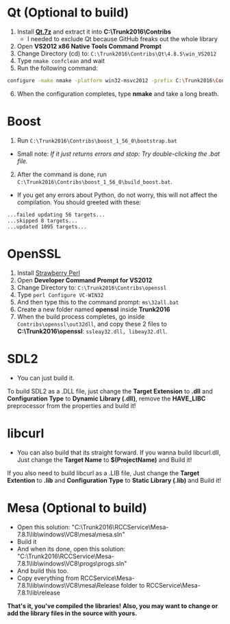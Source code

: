 # Qt (Optional to build)
1. Install **[Qt.7z](https://drive.google.com/file/d/10zhRv421d2DUdF7eV-dqR4cIDTZAhiDL/view?usp=sharing)** and extract it into **C:\Trunk2016\Contribs**
   - I needed to exclude Qt because GitHub freaks out the whole library
2. Open **VS2012 x86 Native Tools Command Prompt**
3. Change Directory (cd) to: `C:\Trunk2016\Contribs\Qt\4.8.5\win_VS2012`
4. Type `nmake confclean` and wait
5. Run the following command:
```sh
configure -make nmake -platform win32-msvc2012 -prefix C:\Trunk2016\Contribs\Qt\4.8.5\win_VS2012 -opensource -confirm-license -opengl desktop -nomake examples -nomake tests -webkit -xmlpatterns
```
6. When the configuration completes, type **nmake** and take a long breath.
 
# Boost
1. Run `C:\Trunk2016\Contribs\boost_1_56_0\bootstrap.bat`
- Small note: _If it just returns errors and stop: Try double-clicking the .bat file._
2. After the command is done, run `C:\Trunk2016\Contribs\boost_1_56_0\build_boost.bat`.
- If you get any errors about Python, do not worry, this will not affect the compilation.
You should greeted with these:
```
...failed updating 56 targets...
...skipped 8 targets...
...updated 1095 targets...
```

# OpenSSL
1. Install [Strawberry Perl](https://strawberryperl.com/)
2. Open **Developer Command Prompt for VS2012**
3. Change Directory to: `C:\Trunk2016\Contribs\openssl`
4. Type `perl Configure VC-WIN32`
5. And then type this to the command prompt: `ms\32all.bat`
6. Create a new folder named **openssl** inside **Trunk2016**
7. When the build process completes, go inside `Contribs\openssl\out32dll`, and copy these 2 files to **C:\Trunk2016\openssl**: `ssleay32.dll, libeay32.dll`.

# SDL2
- You can just build it.

To build SDL2 as a .DLL file, just change the **Target Extension** to **.dll** and **Configuration Type** to **Dynamic Library (.dll)**, remove the **HAVE_LIBC** preprocessor from the properties and build it!

# libcurl
- You can also build that its straight forward.
If you wanna build libcurl.dll, Just change the **Target Name** to **$(ProjectName)** and Build it!

If you also need to build libcurl as a .LIB file, Just change the **Target Extention** to **.lib** and **Configuration Type** to **Static Library (.lib)** and Build it!

# Mesa (Optional to build)
- Open this solution: "C:\Trunk2016\RCCService\Mesa-7.8.1\lib\windows\VC8\mesa\mesa.sln"
- Build it
- And when its done, open this solution: "C:\Trunk2016\RCCService\Mesa-7.8.1\lib\windows\VC8\progs\progs.sln"
- And build this too.
- Copy everything from RCCService\Mesa-7.8.1\lib\windows\VC8\mesa\Release folder to RCCService\Mesa-7.8.1\lib\release

**That's it, you've compiled the libraries!**
**Also, you may want to change or add the library files in the source with yours.**
